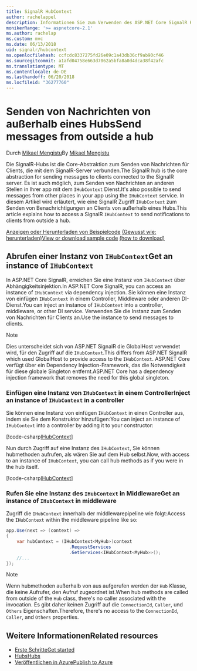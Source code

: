 ```yaml
---
title: SignalR HubContext
author: rachelappel
description: Informationen Sie zum Verwenden des ASP.NET Core SignalR HubContext-Diensts zum Senden von Benachrichtigungen an Clients von außerhalb eines Hubs.
monikerRange: '>= aspnetcore-2.1'
ms.author: rachelap
ms.custom: mvc
ms.date: 06/13/2018
uid: signalr/hubcontext
ms.openlocfilehash: ccfcdc8337275fd26e09c1a43db36cf9ab90cf46
ms.sourcegitcommit: a1afd04758e663d7062a5bfa8a0d4dca38f42afc
ms.translationtype: MT
ms.contentlocale: de-DE
ms.lasthandoff: 06/20/2018
ms.locfileid: "36277760"
---
```

# <a name="send-messages-from-outside-a-hub"></a><span data-ttu-id="cbbdc-103">Senden von Nachrichten von außerhalb eines Hubs</span><span class="sxs-lookup"><span data-stu-id="cbbdc-103">Send messages from outside a hub</span></span>

<span data-ttu-id="cbbdc-104">Durch [Mikael Mengistu](https://twitter.com/MikaelM_12)</span><span class="sxs-lookup"><span data-stu-id="cbbdc-104">By [Mikael Mengistu](https://twitter.com/MikaelM_12)</span></span>

<span data-ttu-id="cbbdc-105">Die SignalR-Hubs ist die Core-Abstraktion zum Senden von Nachrichten für Clients, die mit dem SignalR-Server verbunden.</span><span class="sxs-lookup"><span data-stu-id="cbbdc-105">The SignalR hub is the core abstraction for sending messages to clients connected to the SignalR server.</span></span> <span data-ttu-id="cbbdc-106">Es ist auch möglich, zum Senden von Nachrichten an anderen Stellen in Ihrer app mit dem `IHubContext` Dienst.</span><span class="sxs-lookup"><span data-stu-id="cbbdc-106">It's also possible to send messages from other places in your app using the `IHubContext` service.</span></span> <span data-ttu-id="cbbdc-107">In diesem Artikel wird erläutert, wie eine SignalR Zugriff `IHubContext` zum Senden von Benachrichtigungen an Clients von außerhalb eines Hubs.</span><span class="sxs-lookup"><span data-stu-id="cbbdc-107">This article explains how to access a SignalR `IHubContext` to send notifications to clients from outside a hub.</span></span>

<span data-ttu-id="cbbdc-108">[Anzeigen oder Herunterladen von Beispielcode](https://github.com/aspnet/Docs/tree/master/aspnetcore/signalr/hubcontext/sample/) [(Gewusst wie: herunterladen)](xref:tutorials/index#how-to-download-a-sample)</span><span class="sxs-lookup"><span data-stu-id="cbbdc-108">[View or download sample code](https://github.com/aspnet/Docs/tree/master/aspnetcore/signalr/hubcontext/sample/) [(how to download)](xref:tutorials/index#how-to-download-a-sample)</span></span>

## <a name="get-an-instance-of-ihubcontext"></a><span data-ttu-id="cbbdc-109">Abrufen einer Instanz von `IHubContext`</span><span class="sxs-lookup"><span data-stu-id="cbbdc-109">Get an instance of `IHubContext`</span></span>

<span data-ttu-id="cbbdc-110">In ASP.NET Core SignalR, erreichen Sie eine Instanz von `IHubContext` über Abhängigkeitsinjektion.</span><span class="sxs-lookup"><span data-stu-id="cbbdc-110">In ASP.NET Core SignalR, you can access an instance of `IHubContext` via dependency injection.</span></span> <span data-ttu-id="cbbdc-111">Sie können eine Instanz von einfügen `IHubContext` in einem Controller, Middleware oder anderen DI-Dienst.</span><span class="sxs-lookup"><span data-stu-id="cbbdc-111">You can inject an instance of `IHubContext` into a controller, middleware, or other DI service.</span></span> <span data-ttu-id="cbbdc-112">Verwenden Sie die Instanz zum Senden von Nachrichten für Clients an.</span><span class="sxs-lookup"><span data-stu-id="cbbdc-112">Use the instance to send messages to clients.</span></span>

> [!NOTE]
> <span data-ttu-id="cbbdc-113">Dies unterscheidet sich von ASP.NET SignalR die GlobalHost verwendet wird, für den Zugriff auf die `IHubContext`.</span><span class="sxs-lookup"><span data-stu-id="cbbdc-113">This differs from ASP.NET SignalR which used GlobalHost to provide access to the `IHubContext`.</span></span> <span data-ttu-id="cbbdc-114">ASP.NET Core verfügt über ein Dependency Injection-Framework, das die Notwendigkeit für diese globale Singleton entfernt.</span><span class="sxs-lookup"><span data-stu-id="cbbdc-114">ASP.NET Core has a dependency injection framework that removes the need for this global singleton.</span></span>

### <a name="inject-an-instance-of-ihubcontext-in-a-controller"></a><span data-ttu-id="cbbdc-115">Einfügen eine Instanz von `IHubContext` in einem Controller</span><span class="sxs-lookup"><span data-stu-id="cbbdc-115">Inject an instance of `IHubContext` in a controller</span></span>

<span data-ttu-id="cbbdc-116">Sie können eine Instanz von einfügen `IHubContext` in einen Controller aus, indem sie Sie dem Konstruktor hinzufügen:</span><span class="sxs-lookup"><span data-stu-id="cbbdc-116">You can inject an instance of `IHubContext` into a controller by adding it to your constructor:</span></span>

[!code-csharp[IHubContext](hubcontext/sample/Controllers/HomeController.cs?range=12-19,57)]

<span data-ttu-id="cbbdc-117">Nun durch Zugriff auf eine Instanz des `IHubContext`, Sie können hubmethoden aufrufen, als wären Sie auf dem Hub selbst.</span><span class="sxs-lookup"><span data-stu-id="cbbdc-117">Now, with access to an instance of `IHubContext`, you can call hub methods as if you were in the hub itself.</span></span>

[!code-csharp[IHubContext](hubcontext/sample/Controllers/HomeController.cs?range=21-25)]

### <a name="get-an-instance-of-ihubcontext-in-middleware"></a><span data-ttu-id="cbbdc-118">Rufen Sie eine Instanz des `IHubContext` in Middleware</span><span class="sxs-lookup"><span data-stu-id="cbbdc-118">Get an instance of `IHubContext` in middleware</span></span>

<span data-ttu-id="cbbdc-119">Zugriff die `IHubContext` innerhalb der middlewarepipeline wie folgt:</span><span class="sxs-lookup"><span data-stu-id="cbbdc-119">Access the `IHubContext` within the middleware pipeline like so:</span></span>

```csharp
app.Use(next => (context) =>
{
    var hubContext = (IHubContext<MyHub>)context
                        .RequestServices
                        .GetServices<IHubContext<MyHub>>();
    //...
});
```

> [!NOTE]
> <span data-ttu-id="cbbdc-120">Wenn hubmethoden außerhalb von aus aufgerufen werden der `Hub` Klasse, die keine Aufrufer, den Aufruf zugeordnet ist.</span><span class="sxs-lookup"><span data-stu-id="cbbdc-120">When hub methods are called from outside of the `Hub` class, there's no caller associated with the invocation.</span></span> <span data-ttu-id="cbbdc-121">Es gibt daher keinen Zugriff auf die `ConnectionId`, `Caller`, und `Others` Eigenschaften.</span><span class="sxs-lookup"><span data-stu-id="cbbdc-121">Therefore, there's no access to the `ConnectionId`, `Caller`, and `Others` properties.</span></span>

## <a name="related-resources"></a><span data-ttu-id="cbbdc-122">Weitere Informationen</span><span class="sxs-lookup"><span data-stu-id="cbbdc-122">Related resources</span></span>

* [<span data-ttu-id="cbbdc-123">Erste Schritte</span><span class="sxs-lookup"><span data-stu-id="cbbdc-123">Get started</span></span>](xref:tutorials/signalr)
* [<span data-ttu-id="cbbdc-124">Hubs</span><span class="sxs-lookup"><span data-stu-id="cbbdc-124">Hubs</span></span>](xref:signalr/hubs)
* [<span data-ttu-id="cbbdc-125">Veröffentlichen in Azure</span><span class="sxs-lookup"><span data-stu-id="cbbdc-125">Publish to Azure</span></span>](xref:signalr/publish-to-azure-web-app)
